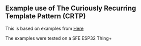 ## Example use of The Curiously Recurring Template Pattern (CRTP)

This is based on examples from [Here](https://www.fluentcpp.com/2017/05/12/curiously-recurring-template-pattern/)

The examples were tested on a SFE ESP32 Thing+

